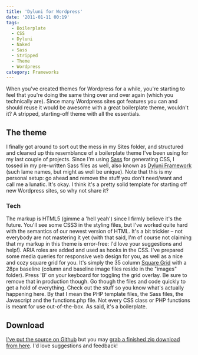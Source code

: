 ```yaml
---
title: 'Dyluni for Wordpress'
date: '2011-01-11 00:19'
tags:
  - Boilerplate
  - CSS
  - Dyluni
  - Naked
  - Sass
  - Stripped
  - Theme
  - Wordpress
category: Frameworks
---
```


When you've created themes for Wordpress for a while, you're starting to feel that you're doing the same thing over and over again (which you technically are). Since many Wordpress sites got features you can and should reuse it would be awesome with a great boilerplate theme, wouldn't it? A stripped, starting-off theme with all the essentials.

## The theme
I finally got around to sort out the mess in my Sites folder, and structured and cleaned up this resemblance of a boilerplate theme I've been using for my last couple of projects. Since I'm using [Sass](http://sass-lang.com) for generating CSS, I tossed in my pre-written Sass files as well, also known as [Dyluni Framework](https://github.com/johanbrook/dyluni) (such lame names, but might as well be unique). Note that this is my personal setup: go ahead and remove the stuff you don't need/want and call me a lunatic. It's okay. I think it's a pretty solid template for starting off new Wordpress sites, so why not share it?
### Tech
The markup is HTML5 (gimme a 'hell yeah') since I firmly believe it's the future. You'll see some CSS3 in the styling files, but I've worked quite hard with the semantics of our newest version of HTML. It's a bit trickier – not everybody are not mastering it yet (with that said, I'm of course not claiming that my markup in this theme is error-free: I'd love your suggestions and help!). ARIA roles are added and used as hooks in the CSS. I've prepared some media queries for responsive web design for you, as well as a nice and cozy square grid for you. It's simply the 35 column [Square Grid](http://thesquaregrid.com/) with a 28px baseline (column and baseline image files reside in the "images" folder). Press 'B' on your keyboard for toggling the grid overlay. Be sure to remove that in production though. Go though the files and code quickly to get a hold of everything. Check out the stuff so you know what's actually happening here. By that I mean the PHP template files, the Sass files, the Javascript and the functions.php file. Not every CSS class or PHP functions is meant for use out-of-the-box. As said, it's a boilerplate.
## Download
  [I've put the source on Github](https://github.com/johanbrook/dyluni-for-wordpress) but you may [grab a finished zip download from here](https://github.com/johanbrook/dyluni-for-wordpress/zipball/master). I'd love suggestions and feedback!
